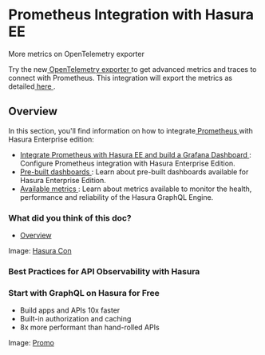 # Prometheus Integration with Hasura EE

More metrics on OpenTelemetry exporter

Try the new[ OpenTelemetry exporter ](https://hasura.io/docs/latest/observability/opentelemetry/)to get advanced metrics and traces to connect
with Prometheus. This integration will export the metrics as detailed[ here ](https://hasura.io/docs/latest/observability/enterprise-edition/prometheus/metrics/).

## Overview​

In this section, you'll find information on how to integrate[ Prometheus ](https://prometheus.io/)with Hasura
Enterprise edition:

- [ Integrate Prometheus with Hasura EE and build a Grafana Dashboard ](https://hasura.io/docs/latest/observability/enterprise-edition/prometheus/integrate-prometheus-grafana/):
Configure Prometheus integration with Hasura Enterprise Edition.
- [ Pre-built dashboards ](https://hasura.io/docs/latest/observability/enterprise-edition/prometheus/pre-built-dashboards/): Learn about pre-built dashboards available
for Hasura Enterprise Edition.
- [ Available metrics ](https://hasura.io/docs/latest/observability/enterprise-edition/prometheus/metrics/): Learn about metrics available to monitor the health,
performance and reliability of the Hasura GraphQL Engine.


### What did you think of this doc?

- [ Overview ](https://hasura.io/docs/latest/observability/enterprise-edition/prometheus/index/#overview)


Image: [ Hasura Con ](https://res.cloudinary.com/dh8fp23nd/image/upload/v1677759444/main-web/Group_11455_2_rdpykm.png)

### Best Practices for API Observability with Hasura

### Start with GraphQL on Hasura for Free

- Build apps and APIs 10x faster
- Built-in authorization and caching
- 8x more performant than hand-rolled APIs


Image: [ Promo ](https://hasura.io/docs/assets/images/hasura-free-ff60e409244e0ea12b5a3045d1a9096b.png)